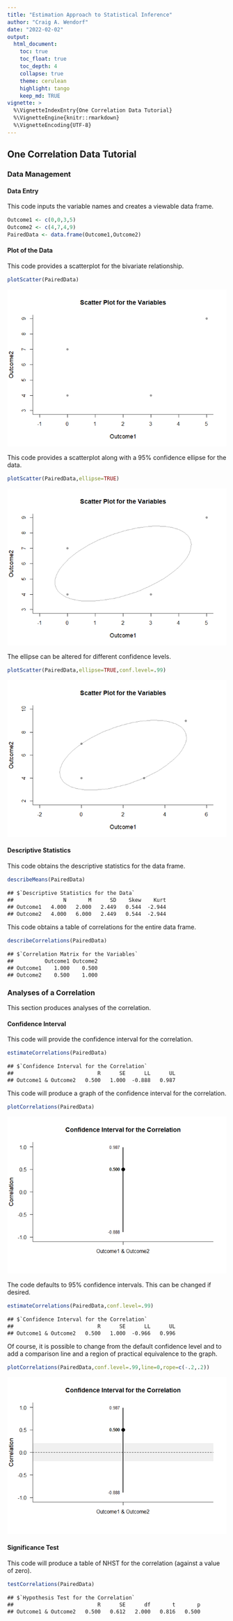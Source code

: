 ```yaml
---
title: "Estimation Approach to Statistical Inference"
author: "Craig A. Wendorf"
date: "2022-02-02"
output:
  html_document:
    toc: true
    toc_float: true
    toc_depth: 4
    collapse: true
    theme: cerulean
    highlight: tango
    keep_md: TRUE
vignette: >
  %\VignetteIndexEntry{One Correlation Data Tutorial}
  %\VignetteEngine{knitr::rmarkdown}
  %\VignetteEncoding{UTF-8}
---
```






## One Correlation Data Tutorial

### Data Management

#### Data Entry

This code inputs the variable names and creates a viewable data frame.

```r
Outcome1 <- c(0,0,3,5)
Outcome2 <- c(4,7,4,9)
PairedData <- data.frame(Outcome1,Outcome2)
```

#### Plot of the Data

This code provides a scatterplot for the bivariate relationship.

```r
plotScatter(PairedData)
```

![](figures/PairedCorrelation-ScatterA-1.png)<!-- -->

This code provides a scatterplot along with a 95% confidence ellipse for the data.

```r
plotScatter(PairedData,ellipse=TRUE)
```

![](figures/PairedCorrelation-ScatterB-1.png)<!-- -->

The ellipse can be altered for different confidence levels.

```r
plotScatter(PairedData,ellipse=TRUE,conf.level=.99)
```

![](figures/PairedCorrelation-ScatterC-1.png)<!-- -->

#### Descriptive Statistics

This code obtains the descriptive statistics for the data frame.

```r
describeMeans(PairedData)
```

```
## $`Descriptive Statistics for the Data`
##                N       M      SD    Skew    Kurt
## Outcome1   4.000   2.000   2.449   0.544  -2.944
## Outcome2   4.000   6.000   2.449   0.544  -2.944
```

This code obtains a table of correlations for the entire data frame.

```r
describeCorrelations(PairedData)
```

```
## $`Correlation Matrix for the Variables`
##          Outcome1 Outcome2
## Outcome1    1.000    0.500
## Outcome2    0.500    1.000
```

### Analyses of a Correlation

This section produces analyses of the correlation.

#### Confidence Interval

This code will provide the confidence interval for the correlation.

```r
estimateCorrelations(PairedData)
```

```
## $`Confidence Interval for the Correlation`
##                           R      SE      LL      UL
## Outcome1 & Outcome2   0.500   1.000  -0.888   0.987
```

This code will produce a graph of the confidence interval for the correlation.

```r
plotCorrelations(PairedData)
```

![](figures/PairedCorrelation-A-1.png)<!-- -->

The code defaults to 95% confidence intervals. This can be changed if desired.

```r
estimateCorrelations(PairedData,conf.level=.99)
```

```
## $`Confidence Interval for the Correlation`
##                           R      SE      LL      UL
## Outcome1 & Outcome2   0.500   1.000  -0.966   0.996
```

Of course, it is possible to change from the default confidence level and to add a comparison line and a region of practical equivalence to the graph.

```r
plotCorrelations(PairedData,conf.level=.99,line=0,rope=c(-.2,.2))
```

![](figures/PairedCorrelation-B-1.png)<!-- -->

#### Significance Test

This code will produce a table of NHST for the correlation (against a value of zero).

```r
testCorrelations(PairedData)
```

```
## $`Hypothesis Test for the Correlation`
##                           R      SE      df       t       p
## Outcome1 & Outcome2   0.500   0.612   2.000   0.816   0.500
```
